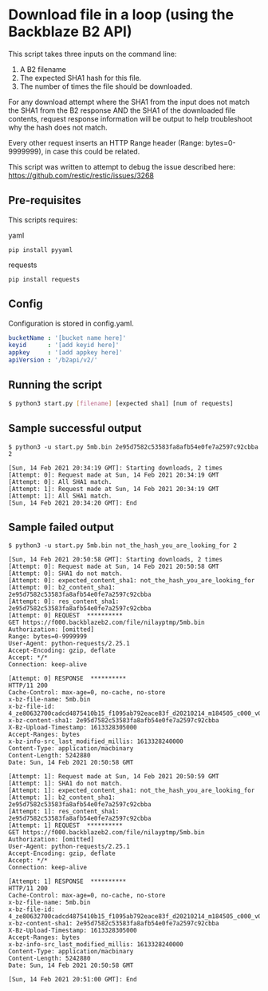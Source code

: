# Download file in a loop (using the Backblaze B2 API)

This script takes three inputs on the command line:
1. A B2 filename
2. The expected SHA1 hash for this file.
3. The number of times the file should be downloaded.

For any download attempt where the SHA1 from the input does not match the 
SHA1 from the B2 response AND the SHA1 of the downloaded file contents, request 
response information will be output to help troubleshoot why the hash does 
not match.

Every other request inserts an HTTP Range header (Range: bytes=0-9999999), in 
case this could be related. 

This script was written to attempt to debug the issue described here: https://github.com/restic/restic/issues/3268

## Pre-requisites
This scripts requires: 

yaml
```
pip install pyyaml
```

requests
```
pip install requests
```

## Config
Configuration is stored in config.yaml.

```yaml
bucketName : '[bucket name here]'
keyid      : '[add keyid here]'
appkey     : '[add appkey here]'
apiVersion : '/b2api/v2/'
```

## Running the script
```bash
$ python3 start.py [filename] [expected sha1] [num of requests] 
```

## Sample successful output
```
$ python3 -u start.py 5mb.bin 2e95d7582c53583fa8afb54e0fe7a2597c92cbba 2

[Sun, 14 Feb 2021 20:34:19 GMT]: Starting downloads, 2 times
[Attempt: 0]: Request made at Sun, 14 Feb 2021 20:34:19 GMT
[Attempt: 0]: All SHA1 match.
[Attempt: 1]: Request made at Sun, 14 Feb 2021 20:34:19 GMT
[Attempt: 1]: All SHA1 match.
[Sun, 14 Feb 2021 20:34:20 GMT]: End
```

## Sample failed output
```
$ python3 -u start.py 5mb.bin not_the_hash_you_are_looking_for 2

[Sun, 14 Feb 2021 20:50:58 GMT]: Starting downloads, 2 times
[Attempt: 0]: Request made at Sun, 14 Feb 2021 20:50:58 GMT
[Attempt: 0]: SHA1 do not match.
[Attempt: 0]: expected_content_sha1: not_the_hash_you_are_looking_for
[Attempt: 0]: b2_content_sha1: 2e95d7582c53583fa8afb54e0fe7a2597c92cbba
[Attempt: 0]: res_content_sha1: 2e95d7582c53583fa8afb54e0fe7a2597c92cbba
[Attempt: 0] REQUEST  **********
GET https://f000.backblazeb2.com/file/nilayptmp/5mb.bin
Authorization: [omitted]
Range: bytes=0-9999999
User-Agent: python-requests/2.25.1
Accept-Encoding: gzip, deflate
Accept: */*
Connection: keep-alive

[Attempt: 0] RESPONSE  **********
HTTP/11 200
Cache-Control: max-age=0, no-cache, no-store
x-bz-file-name: 5mb.bin
x-bz-file-id: 4_ze80632700cadcd4875410b15_f1095ab792eace83f_d20210214_m184505_c000_v0001073_t0009
x-bz-content-sha1: 2e95d7582c53583fa8afb54e0fe7a2597c92cbba
X-Bz-Upload-Timestamp: 1613328305000
Accept-Ranges: bytes
x-bz-info-src_last_modified_millis: 1613328240000
Content-Type: application/macbinary
Content-Length: 5242880
Date: Sun, 14 Feb 2021 20:50:58 GMT

[Attempt: 1]: Request made at Sun, 14 Feb 2021 20:50:59 GMT
[Attempt: 1]: SHA1 do not match.
[Attempt: 1]: expected_content_sha1: not_the_hash_you_are_looking_for
[Attempt: 1]: b2_content_sha1: 2e95d7582c53583fa8afb54e0fe7a2597c92cbba
[Attempt: 1]: res_content_sha1: 2e95d7582c53583fa8afb54e0fe7a2597c92cbba
[Attempt: 1] REQUEST  **********
GET https://f000.backblazeb2.com/file/nilayptmp/5mb.bin
Authorization: [omitted]
User-Agent: python-requests/2.25.1
Accept-Encoding: gzip, deflate
Accept: */*
Connection: keep-alive

[Attempt: 1] RESPONSE  **********
HTTP/11 200
Cache-Control: max-age=0, no-cache, no-store
x-bz-file-name: 5mb.bin
x-bz-file-id: 4_ze80632700cadcd4875410b15_f1095ab792eace83f_d20210214_m184505_c000_v0001073_t0009
x-bz-content-sha1: 2e95d7582c53583fa8afb54e0fe7a2597c92cbba
X-Bz-Upload-Timestamp: 1613328305000
Accept-Ranges: bytes
x-bz-info-src_last_modified_millis: 1613328240000
Content-Type: application/macbinary
Content-Length: 5242880
Date: Sun, 14 Feb 2021 20:50:58 GMT

[Sun, 14 Feb 2021 20:51:00 GMT]: End
```
